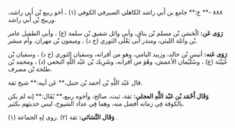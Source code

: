 ٨٨٨ -** ع:** جامع بن أَبي راشد الكاهلي الصيرفي الكوفي (١) ، أخو ربيع بْن أَبي راشد، وربيح بْن أَبي راشد.

**رَوَى عَن:** الْحَسَن بْن مسلم بْن يناق، وأبي وائل شقيق بْن سلمة (ع) ، وأبي الطفيل عامر بْن واثلة الليثي، ومنذر أبى يَعْلَى الثوري (خ د) ، وميمون بْن مهران، وأم مبشر.

**رَوَى عَنه:** أنيس بْن خالد، وزبيد اليامي، وهو من أقرانه، وسفيان الثوري (خ د) ، وسفيان بْن عُيَيْنَة (ع) ، وسُلَيْمان الأعمش، وهُوَ من أقرانه، وشَرِيك بْن عَبْد اللَّهِ النخعي (د) ، ومحمد بْن طلحة بْن مصرف.

قال عَبْد اللَّهِ بْن أحمد بْن حنبل،** عَن أبيه:** شيخ ثقة.

**وَقَال أَحْمَد بْن عَبْد اللَّهِ العجلي:** ثقة، ثبت، صالح، وأخوه ربيع،** يُقَال:** إنه لم يكن بالكوفة فِي زمانه أفضل منه، وهما فِي عداد الشيوخ، ليس حديثهم بكثير.

**وَقَال النَّسَائي:** ثقة (٢) .روى لِهِ الجماعة (١) .